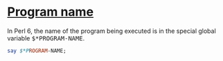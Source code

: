 [1]: http://rosettacode.org/wiki/Program_name

# [Program name][1]

In Perl 6, the name of the program being executed is in the special global variable <tt>$\*PROGRAM-NAME</tt>.

```perl
say $*PROGRAM-NAME;
```